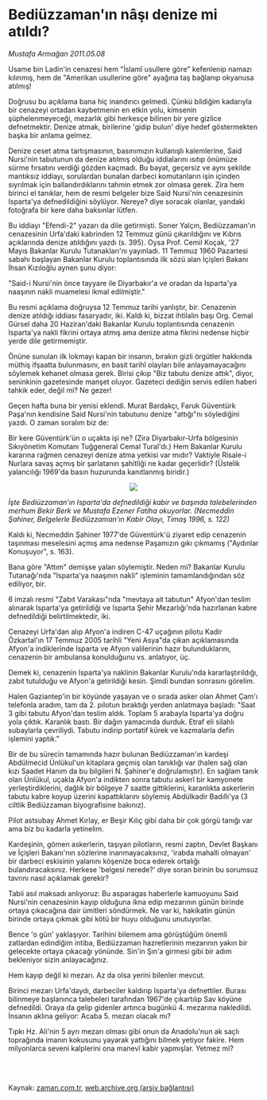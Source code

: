 # Bediüzzaman'ın nâşı denize mi atıldı?

*Mustafa Armağan 2011.05.08*

<td class="columnist-detail">
<p>Usame bin Ladin'in cenazesi hem "İslamî usullere göre" kefenlenip namazı kılınmış, hem de "Amerikan usullerine göre" ayağına taş bağlanıp okyanusa atılmış!</p>
<p>
<div id="haberMetinDiv">
<p>Doğrusu bu açıklama bana hiç inandırıcı gelmedi. Çünkü bildiğim kadarıyla bir cenazeyi ortadan kaybetmenin en etkin yolu, kimsenin şüphelenmeyeceği, mezarlık gibi herkesçe bilinen bir yere gizlice defnetmektir. Denize atmak, birilerine 'gidip bulun' diye hedef göstermekten başka bir anlama gelmez.
<p>Denize ceset atma tartışmasının, basınımızın kullanışlı kalemlerine, Said Nursi'nin tabutunun da denize atılmış olduğu iddialarını ısıtıp önümüze sürme fırsatını verdiği gözden kaçmadı. Bu bayat, geçersiz ve aynı şekilde mantıksız iddiayı, sorulardan bunalan darbeci komutanların işin içinden sıyrılmak için ballandırdıklarını tahmin etmek zor olmasa gerek. Zira hem birinci el tanıklar, hem de resmi belgeler bize Said Nursi'nin cenazesinin Isparta'ya defnedildiğini söylüyor. Nereye? diye soracak olanlar, yandaki fotoğrafa bir kere daha baksınlar lütfen.
<p>Bu iddiayı "Efendi-2" yazarı da dile getirmişti. Soner Yalçın, Bediüzzaman'ın cenazesinin Urfa'daki kabrinden 12 Temmuz günü çıkarıldığını ve Kıbrıs açıklarında denize atıldığını yazdı (s. 395). Oysa Prof. Cemil Koçak, '27 Mayıs Bakanlar Kurulu Tutanakları'nı yayınladı. 11 Temmuz 1960 Pazartesi sabahı başlayan Bakanlar Kurulu toplantısında ilk sözü alan İçişleri Bakanı İhsan Kızıloğlu aynen şunu diyor:
<p>"Said-i Nursi'nin önce tayyare ile Diyarbakır'a ve oradan da Isparta'ya naaşının nakli muamelesi ikmal edilmiştir."
<p>Bu resmi açıklama doğruysa 12 Temmuz tarihi yanlıştır, bir. Cenazenin denize atıldığı iddiası fasaryadır, iki. Kaldı ki, bizzat ihtilalin başı Org. Cemal Gürsel daha 20 Haziran'daki Bakanlar Kurulu toplantısında cenazenin Isparta'ya nakli fikrini ortaya atmış ama denize atma fikrini nedense hiçbir yerde dile getirmemiştir. 
<p>Önüne sunulan ilk lokmayı kapan bir insanın, bırakın gizli örgütler hakkında müthiş ifşaatta bulunmasını, en basit tarihî olayları bile anlayamayacağını söylemek kehanet olmasa gerek. Birisi çıkıp "Biz tabutu denize attık", diyor, seninkinin gazetesinde manşet oluyor. Gazeteci dediğin servis edilen haberi tahkik eder, değil mi? Ne gezer! 
<p>Geçen hafta buna bir yenisi eklendi. Murat Bardakçı, Faruk Güventürk Paşa'nın kendisine Said Nursi'nin tabutunu denize "attığı"nı söylediğini yazdı. O zaman soralım biz de:
<p>Bir kere Güventürk'ün o uçakta işi ne? (Zira Diyarbakır-Urfa bölgesinin Sıkıyönetim Komutanı Tuğgeneral Cemal Tural'dı.) Hem Bakanlar Kurulu kararına rağmen cenazeyi denize atma yetkisi var mıdır? Vaktiyle Risale-i Nurlara savaş açmış bir şarlatanın şahitliği ne kadar geçerlidir? (Üstelik yalancılığı 1969'da basın huzurunda kanıtlanmış biridir.)
<p><p align="center"><img src="http://web.archive.org/web/20110909180223im_/http://medya.zaman.com.tr/2011/05/08/armagan01.jpg"/>
<p><i>İşte Bediüzzaman'ın Isparta'da defnedildiği kabir ve başında talebelerinden merhum Bekir Berk ve Mustafa Ezener Fatiha okuyorlar. (Necmeddin Şahiner, Belgelerle Bediüzzaman'ın Kabir Olayı, Timaş 1996, s. 122)</i>
<p>Kaldı ki, Necmeddin Şahiner 1977'de Güventürk'ü ziyaret edip cenazenin taşınması meselesini açmış ama nedense Paşamızın gıkı çıkmamış ("Aydınlar Konuşuyor", s. 163).
<p>Bana göre "Attım" demişse yalan söylemiştir. Neden mi? Bakanlar Kurulu Tutanağı'nda "Isparta'ya naaşının nakli" işleminin tamamlandığından söz ediliyor, bir.
<p>6 imzalı resmi "Zabıt Varakası"nda "mevtaya ait tabutun" Afyon'dan teslim alınarak Isparta'ya getirildiği ve Isparta Şehir Mezarlığı'nda hazırlanan kabre defnedildiği belirtilmektedir, iki.
<p>Cenazeyi Urfa'dan alıp Afyon'a indiren C-47 uçağının pilotu Kadir Özkartal'ın 17 Temmuz 2005 tarihli "Yeni Asya"da çıkan açıklamasında Afyon'a indiklerinde Isparta ve Afyon valilerinin hazır bulunduklarını, cenazenin bir ambulansa konulduğunu vs. anlatıyor, üç.
<p>Demek ki, cenazenin Isparta'ya naklinin Bakanlar Kurulu'nda kararlaştırıldığı, zabıt tutulduğu ve Afyon'a getirildiği kesin. Şimdi bundan sonrasını görelim.
<p>Halen Gaziantep'in bir köyünde yaşayan ve o sırada asker olan Ahmet Çam'ı telefonla aradım, tam da 2. pilotun bıraktığı yerden anlatmaya başladı: "Saat 3 gibi tabutu Afyon'dan teslim aldık. Toplam 5 arabayla Isparta'ya doğru yola çıktık. Karanlık bastı. Bir dağın yamacında durduk. Etraf eli silahlı subaylarla çevriliydi. Tabutu indirip portatif kürek ve kazmalarla defin işlemini yaptık."
<p>Bir de bu sürecin tamamında hazır bulunan Bediüzzaman'ın kardeşi Abdülmecid Ünlükul'un kitaplara geçmiş olan tanıklığı var (halen sağ olan kızı Saadet Hanım da bu bilgileri N. Şahiner'e doğrulamıştır). En sağlam tanık olan Ünlükul, uçakla Afyon'a indikten sonra tabutu askerî bir kamyonete yerleştirdiklerini, dağlık bir bölgeye 7 saatte gittiklerini, karanlıkta askerlerin tabutu kabre koyup üzerini kapattıklarını söylemiş Abdülkadir Badıllı'ya (3 ciltlik Bediüzzaman biyografisine bakınız).
<p>Pilot astsubay Ahmet Kırlay, er Beşir Kılıç gibi daha bir çok görgü tanığı var ama biz bu kadarla yetinelim.
<p>Kardeşinin, gömen askerlerin, taşıyan pilotların, resmi zaptın, Devlet Başkanı ve İçişleri Bakanı'nın sözlerine inanmayacaksınız, 'irabda mahalli olmayan' bir darbeci eskisinin yalanını köşenize boca ederek ortalığı bulandıracaksınız. Herkese 'belgesi nerede?' diye soran birinin bu sorumsuz tavrını nasıl açıklamak gerekir?
<p>Tabii asıl maksadı anlıyoruz: Bu asparagas haberlerle kamuoyunu Said Nursi'nin cenazesinin kayıp olduğuna ikna edip mezarının günün birinde ortaya çıkacağına dair ümitleri söndürmek. Ne var ki, hakikatin günün birinde ortaya çıkmak gibi kötü bir huyu olduğunu unutuyorlar.
<p>Bence 'o gün' yaklaşıyor. Tarihini bilemem ama görüştüğüm önemli zatlardan edindiğim intiba, Bediüzzaman hazretlerinin mezarının yakın bir gelecekte ortaya çıkacağı yönünde. Sin'in Şın'a girmesi gibi bir adım bekleniyor sizin anlayacağınız.
<p>Hem kayıp değil ki mezarı. Az da olsa yerini bilenler mevcut.
<p>Birinci mezarı Urfa'daydı, darbeciler kaldırıp Isparta'ya defnettiler. Burası bilinmeye başlanınca talebeleri tarafından 1967'de çıkartılıp Sav köyüne defnedildi. Oraya da gelip gidenler artınca bugünkü 4. mezarına nakledildi. İnsanın aklına geliyor: Acaba 5. mezarı olacak mı?
<p>Tıpkı Hz. Ali'nin 5 ayrı mezarı olması gibi onun da Anadolu'nun ak saçlı toprağında imanın kokusunu yayarak yattığını bilmek yetiyor fakire. Hem milyonlarca seveni kalplerini ona manevî kabir yapmışlar. Yetmez mi? </p></p></p></p></p></p></p></p></p></p></p></p></p></p></p></p></p></p></p></p></p></p></p></p></p></div>
</p>


<p><br>
		 </br></p></td>

Kaynak: [zaman.com.tr](http://zaman.com.tr/yazar.do?yazino=1131302), [web.archive.org (arşiv bağlantısı)](http://web.archive.org/web/20110909180223/http://www.zaman.com.tr:80/yazar.do?yazino=1131302)
